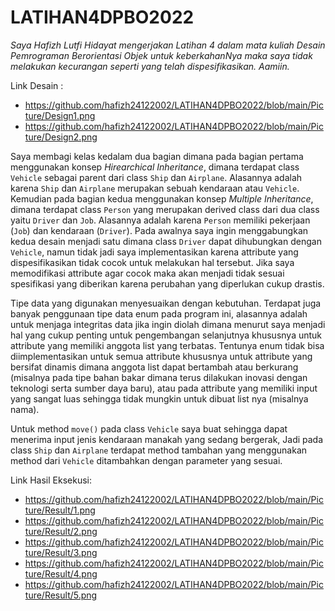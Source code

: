 # LATIHAN4DPBO2022

*Saya Hafizh Lutfi Hidayat mengerjakan Latihan 4 dalam mata kuliah
Desain Pemrograman Berorientasi Objek untuk keberkahanNya maka saya
tidak melakukan kecurangan seperti yang telah dispesifikasikan. Aamiin.*

Link Desain : 
- https://github.com/hafizh24122002/LATIHAN4DPBO2022/blob/main/Picture/Design1.png
- https://github.com/hafizh24122002/LATIHAN4DPBO2022/blob/main/Picture/Design2.png

Saya membagi kelas kedalam dua bagian dimana pada bagian pertama menggunakan konsep *Hirearchical Inheritance*, dimana terdapat class `Vehicle` sebagai parent dari class `Ship` dan `Airplane`. Alasannya adalah karena `Ship` dan `Airplane` merupakan sebuah kendaraan atau `Vehicle`. Kemudian pada bagian kedua menggunakan konsep *Multiple Inheritance*, dimana terdapat class `Person` yang merupakan derived class dari dua class yaitu `Driver` dan `Job`. Alasannya adalah karena `Person` memiliki pekerjaan (`Job`) dan kendaraan (`Driver`). Pada awalnya saya ingin menggabungkan kedua desain menjadi satu dimana class `Driver` dapat dihubungkan dengan `Vehicle`, namun tidak jadi saya implementasikan karena attribute yang dispesifikasikan tidak cocok untuk melakukan hal tersebut. Jika saya memodifikasi attribute agar cocok maka akan menjadi tidak sesuai spesifikasi yang diberikan karena perubahan yang diperlukan cukup drastis.

Tipe data yang digunakan menyesuaikan dengan kebutuhan. Terdapat juga banyak penggunaan tipe data enum pada program ini, alasannya adalah untuk menjaga integritas data jika ingin diolah dimana menurut saya menjadi hal yang cukup penting untuk pengembangan selanjutnya khususnya untuk attribute yang memiliki anggota list yang terbatas. Tentunya enum tidak bisa diimplementasikan untuk semua attribute khususnya untuk attribute yang bersifat dinamis dimana anggota list dapat bertambah atau berkurang (misalnya pada tipe bahan bakar dimana terus dilakukan inovasi dengan teknologi serta sumber daya baru), atau pada attribute yang memiliki input yang sangat luas sehingga tidak mungkin untuk dibuat list nya (misalnya nama).

Untuk method `move()` pada class `Vehicle` saya buat sehingga dapat menerima input jenis kendaraan manakah yang sedang bergerak, Jadi pada class `Ship` dan `Airplane` terdapat method tambahan yang menggunakan method dari `Vehicle` ditambahkan dengan parameter yang sesuai.

Link Hasil Eksekusi:
- https://github.com/hafizh24122002/LATIHAN4DPBO2022/blob/main/Picture/Result/1.png
- https://github.com/hafizh24122002/LATIHAN4DPBO2022/blob/main/Picture/Result/2.png
- https://github.com/hafizh24122002/LATIHAN4DPBO2022/blob/main/Picture/Result/3.png
- https://github.com/hafizh24122002/LATIHAN4DPBO2022/blob/main/Picture/Result/4.png
- https://github.com/hafizh24122002/LATIHAN4DPBO2022/blob/main/Picture/Result/5.png
